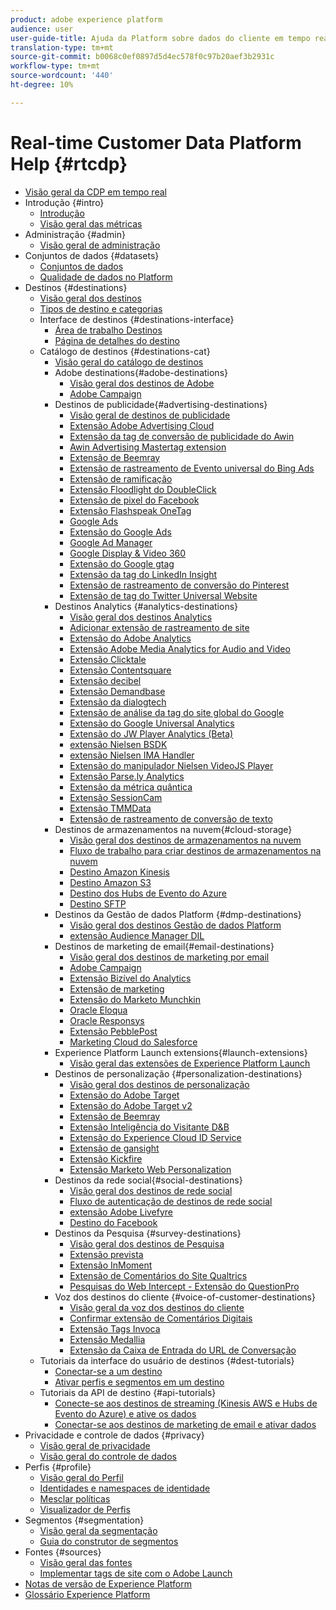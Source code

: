 ```yaml
---
product: adobe experience platform
audience: user
user-guide-title: Ajuda da Platform sobre dados do cliente em tempo real
translation-type: tm+mt
source-git-commit: b0068c0ef0897d5d4ec578f0c97b20aef3b2931c
workflow-type: tm+mt
source-wordcount: '440'
ht-degree: 10%

---
```



# Real-time Customer Data Platform Help {#rtcdp}

* [Visão geral da CDP em tempo real](overview.md)
* Introdução {#intro}
   * [Introdução](get-started.md)
   * [Visão geral das métricas](home-page-dashboards.md)
* Administração {#admin}
   * [Visão geral de administração](administration/admin-overview.md)
* Conjuntos de dados {#datasets}
   * [Conjuntos de dados](datasets/dataset.md)
   * [Qualidade de dados no Platform](datasets/data-quality.md)
* Destinos {#destinations}
   * [Visão geral dos destinos](destinations/destinations-overview.md)
   * [Tipos de destino e categorias](/help/rtcdp/destinations/destination-types.md)
   * Interface de destinos {#destinations-interface}
      * [Área de trabalho Destinos](destinations/destinations-workspace.md)
      * [Página de detalhes do destino](destinations/destination-details-page.md)
   * Catálogo de destinos {#destinations-cat}
      * [Visão geral do catálogo de destinos](destinations/destinations-catalog.md)
      * Adobe destinations{#adobe-destinations}
         * [Visão geral dos destinos de Adobe](destinations/adobe-destinations.md)
         * [Adobe Campaign](destinations/adobe-campaign-destination.md)
      * Destinos de publicidade{#advertising-destinations}
         * [Visão geral de destinos de publicidade](destinations/advertising-destinations.md)
         * [Extensão Adobe Advertising Cloud](/help/rtcdp/destinations/adobe-advertising-cloud-extension.md)
         * [Extensão da tag de conversão de publicidade do Awin](/help/rtcdp/destinations/awin-conversiontag-extension.md)
         * [Awin Advertising Mastertag extension](/help/rtcdp/destinations/awin-mastertag-extension.md)
         * [Extensão de Beemray](/help/rtcdp/destinations/beemray-extension.md)
         * [Extensão de rastreamento de Evento universal do Bing Ads](/help/rtcdp/destinations/bing-ads-extension.md)
         * [Extensão de ramificação](/help/rtcdp/destinations/branch-extension.md)
         * [Extensão Floodlight do DoubleClick](/help/rtcdp/destinations/doubleclick-floodlight-extension.md)
         * [Extensão de pixel do Facebook](/help/rtcdp/destinations/facebook-pixel-extension.md)
         * [Extensão Flashspeak OneTag](/help/rtcdp/destinations/flashtalking-extension.md)
         * [Google Ads](/help/rtcdp/destinations/google-ads-destination.md)
         * [Extensão do Google Ads](/help/rtcdp/destinations/google-ads-extension.md)
         * [Google Ad Manager](/help/rtcdp/destinations/google-ad-manager-destination.md)
         * [Google Display &amp; Video 360](/help/rtcdp/destinations/google-dv360-destination.md)
         * [Extensão do Google gtag](/help/rtcdp/destinations/gtag-advertising-extension.md)
         * [Extensão da tag do LinkedIn Insight](/help/rtcdp/destinations/linkedin-extension.md)
         * [Extensão de rastreamento de conversão do Pinterest](destinations/pinterest-extension.md)
         * [Extensão de tag do Twitter Universal Website](destinations/twitter-uwt-extension.md)
      * Destinos Analytics {#analytics-destinations}
         * [Visão geral dos destinos Analytics](destinations/analytics-destinations.md)
         * [Adicionar extensão de rastreamento de site](/help/rtcdp/destinations/adform-extension.md)
         * [Extensão do Adobe Analytics](/help/rtcdp/destinations/adobe-analytics-extension.md)
         * [Extensão Adobe Media Analytics for Audio and Video](/help/rtcdp/destinations/adobe-video-analytics-extension.md)
         * [Extensão Clicktale](/help/rtcdp/destinations/clicktale-extension.md)
         * [Extensão Contentsquare](/help/rtcdp/destinations/contentsquare-extension.md)
         * [Extensão decibel](/help/rtcdp/destinations/decibel-extension.md)
         * [Extensão Demandbase](/help/rtcdp/destinations/demandbase-extension.md)
         * [Extensão da dialogtech](/help/rtcdp/destinations/dialogtech-extension.md)
         * [Extensão de análise da tag do site global do Google](/help/rtcdp/destinations/gtag-analytics-extension.md)
         * [Extensão do Google Universal Analytics](/help/rtcdp/destinations/google-universal-analytics-extension.md)
         * [Extensão do JW Player Analytics (Beta)](/help/rtcdp/destinations/jw-player-analytics-extension.md)
         * [extensão Nielsen BSDK](destinations/nielsen-bsdk-extension.md)
         * [extensão Nielsen IMA Handler](destinations/nielsen-ima-extension.md)
         * [Extensão do manipulador Nielsen VideoJS Player](destinations/nielsen-videojs-extension.md)
         * [Extensão Parse.ly Analytics](destinations/parsely-extension.md)
         * [Extensão da métrica quântica](destinations/quantum-metric-extension.md)
         * [Extensão SessionCam](destinations/sessioncam-extension.md)
         * [Extensão TMMData](destinations/tmmdata-extension.md)
         * [Extensão de rastreamento de conversão de texto](destinations/yext-extension.md)
      * Destinos de armazenamentos na nuvem{#cloud-storage}
         * [Visão geral dos destinos de armazenamentos na nuvem](destinations/cloud-storage-destinations.md)
         * [Fluxo de trabalho para criar destinos de armazenamentos na nuvem](/help/rtcdp/destinations/cloud-storage-destinations-workflow.md)
         * [Destino Amazon Kinesis](/help/rtcdp/destinations/amazon-kinesis-destination.md)
         * [Destino Amazon S3](destinations/amazon-s3-destination.md)
         * [Destino dos Hubs de Evento do Azure](/help/rtcdp/destinations/azure-event-hubs-destination.md)
         * [Destino SFTP](destinations/sftp-destination.md)
      * Destinos da Gestão de dados Platform {#dmp-destinations}
         * [Visão geral dos destinos Gestão de dados Platform](destinations/dmp-destinations.md)
         * [extensão Audience Manager DIL](/help/rtcdp/destinations/aam-dil-extension.md)
      * Destinos de marketing de email{#email-destinations}
         * [Visão geral dos destinos de marketing por email](destinations/email-marketing-destinations.md)
         * [Adobe Campaign](destinations/adobe-campaign-destination.md)
         * [Extensão Bizível do Analytics](/help/rtcdp/destinations/bizible-extension.md)
         * [Extensão de marketing](destinations/marketo-extension.md)
         * [Extensão do Marketo Munchkin](destinations/marketo-munchkin-extension.md)
         * [Oracle Eloqua](destinations/oracle-eloqua-destination.md)
         * [Oracle Responsys](destinations/oracle-responsys-destination.md)
         * [Extensão PebblePost](destinations/pebblepost-extension.md)
         * [Marketing Cloud do Salesforce](destinations/salesforce-marketing-cloud-destination.md)
      * Experience Platform Launch extensions{#launch-extensions}
         * [Visão geral das extensões de Experience Platform Launch](/help/rtcdp/destinations/experience-platform-launch-extensions.md)
      * Destinos de personalização {#personalization-destinations}
         * [Visão geral dos destinos de personalização](/help/rtcdp/destinations/personalization-destinations.md)
         * [Extensão do Adobe Target](/help/rtcdp/destinations/adobe-target-extension.md)
         * [Extensão do Adobe Target v2](/help/rtcdp/destinations/adobe-target-v2-extension.md)
         * [Extensão de Beemray](/help/rtcdp/destinations/beemray-extension.md)
         * [Extensão Inteligência do Visitante D&amp;B](/help/rtcdp/destinations/dnb-extension.md)
         * [Extensão do Experience Cloud ID Service](/help/rtcdp/destinations/adobe-ecid-extension.md)
         * [Extensão de gansight](/help/rtcdp/destinations/gainsight-extension.md)
         * [Extensão Kickfire](/help/rtcdp/destinations/kickfire-extension.md)
         * [Extensão Marketo Web Personalization](destinations/marketo-web-personalization-extension.md)
      * Destinos da rede social{#social-destinations}
         * [Visão geral dos destinos de rede social](/help/rtcdp/destinations/social-network-destinations.md)
         * [Fluxo de autenticação de destinos de rede social](/help/rtcdp/destinations/social-network-destinations-workflow.md)
         * [extensão Adobe Livefyre](/help/rtcdp/destinations/adobe-livefyre-extension.md)
         * [Destino do Facebook](/help/rtcdp/destinations/facebook-destination.md)
      * Destinos da Pesquisa {#survey-destinations}
         * [Visão geral dos destinos de Pesquisa](/help/rtcdp/destinations/survey-destinations.md)
         * [Extensão prevista](/help/rtcdp/destinations/foresee-extension.md)
         * [Extensão InMoment](/help/rtcdp/destinations/inmoment-extension.md)
         * [Extensão de Comentários do Site Qualtrics](destinations/qualtrics-extension.md)
         * [Pesquisas do Web Intercept - Extensão do QuestionPro](/help/rtcdp/destinations/web-intercept-surveys-extension.md)
      * Voz dos destinos do cliente {#voice-of-customer-destinations}
         * [Visão geral da voz dos destinos do cliente](/help/rtcdp/destinations/voice-of-customer-destinations.md)
         * [Confirmar extensão de Comentários Digitais](/help/rtcdp/destinations/confirmit-digital-feedback-extension.md)
         * [Extensão Tags Invoca](/help/rtcdp/destinations/invoca-extension.md)
         * [Extensão Medallia](destinations/medallia-extension.md)
         * [Extensão da Caixa de Entrada do URL de Conversação](destinations/talkurl-extension.md)
   * Tutoriais da interface do usuário de destinos {#dest-tutorials}
      * [Conectar-se a um destino](/help/rtcdp/destinations/connect-destination.md)
      * [Ativar perfis e segmentos em um destino](destinations/activate-destinations.md)
   * Tutoriais da API de destino {#api-tutorials}
      * [Conecte-se aos destinos de streaming (Kinesis AWS e Hubs de Evento do Azure) e ative os dados](/help/rtcdp/destinations/streaming-destinations-api-tutorial.md)
      * [Conectar-se aos destinos de marketing de email e ativar dados](/help/tutorials/destinations/email-marketing-api.md)
* Privacidade e controle de dados {#privacy}
   * [Visão geral de privacidade](privacy/privacy-overview.md)
   * [Visão geral do controle de dados](privacy/data-governance-overview.md)
* Perfis {#profile}
   * [Visão geral do Perfil](profile/profile-overview.md)
   * [Identidades e namespaces de identidade](profile/identities-overview.md)
   * [Mesclar políticas](profile/merge-policies.md)
   * [Visualizador de Perfis](profile/profile-viewer.md)
* Segmentos {#segmentation}
   * [Visão geral da segmentação](segmentation/segmentation-overview.md)
   * [Guia do construtor de segmentos](segmentation/segment-builder-guide.md)
* Fontes {#sources}
   * [Visão geral das fontes](sources/sources-overview.md)
   * [Implementar tags de site com o Adobe Launch](sources/launch.md)
* [Notas de versão de Experience Platform](https://www.adobe.com/go/platform-release-notes-en)
* [Glossário Experience Platform](https://www.adobe.com/go/platform-glossary-en)
